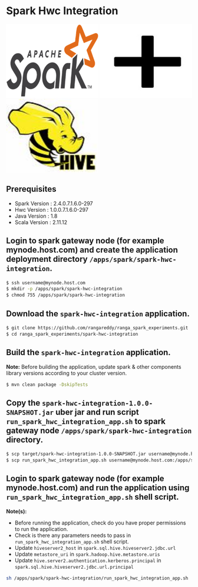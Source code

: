 # Spark Hwc Integration

<div>
        <img src="https://github.com/rangareddy/ranga-logos/blob/main/frameworks/spark/spark_logo.png?raw=true" height="200" width="250"/>
        <img src="https://github.com/rangareddy/ranga-logos/blob/main/others/plus_logo.png?raw=true" height="200" width="250"/>
        <img src="https://github.com/rangareddy/ranga-logos/blob/main/dbs/warehouse/hive/hive_logo.jpg?raw=true" height="200" width="250"/>
</div>


## Prerequisites

* Spark Version : 2.4.0.7.1.6.0-297
* Hwc Version : 1.0.0.7.1.6.0-297
* Java Version : 1.8
* Scala Version : 2.11.12



## Login to spark gateway node (for example mynode.host.com) and create the application deployment directory `/apps/spark/spark-hwc-integration`.
```sh
$ ssh username@mynode.host.com
$ mkdir -p /apps/spark/spark-hwc-integration
$ chmod 755 /apps/spark/spark-hwc-integration
```

## Download the `spark-hwc-integration` application.
```sh
$ git clone https://github.com/rangareddy/ranga_spark_experiments.git
$ cd ranga_spark_experiments/spark-hwc-integration
```

## Build the `spark-hwc-integration` application.
**Note:** Before building the application, update spark & other components library versions according to your cluster version.
```sh
$ mvn clean package -DskipTests
```

## Copy the `spark-hwc-integration-1.0.0-SNAPSHOT.jar` uber jar and run script `run_spark_hwc_integration_app.sh` to spark gateway node `/apps/spark/spark-hwc-integration` directory.
```sh
$ scp target/spark-hwc-integration-1.0.0-SNAPSHOT.jar username@mynode.host.com:/apps/spark/spark-hwc-integration
$ scp run_spark_hwc_integration_app.sh username@mynode.host.com:/apps/spark/spark-hwc-integration
```

## Login to spark gateway node (for example mynode.host.com) and run the application using `run_spark_hwc_integration_app.sh` shell script.

**Note(s):**
* Before running the application, check do you have proper permissions to run the application.
* Check is there any parameters needs to pass in `run_spark_hwc_integration_app.sh` shell script.
* Update `hiveserver2_host` in `spark.sql.hive.hiveserver2.jdbc.url`
* Update `metastore_uri` in `spark.hadoop.hive.metastore.uris`
* Update `hive.server2.authentication.kerberos.principal` in `spark.sql.hive.hiveserver2.jdbc.url.principal`

```sh
sh /apps/spark/spark-hwc-integration/run_spark_hwc_integration_app.sh
```